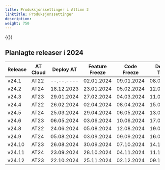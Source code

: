 ```yaml
---
title: Produksjonssettinger i Altinn 2
linktitle: Produksjonssettinger
description: 
weight: 750
---
```

{{<children description="true" />}}


## Planlagte releaser i 2024

| Release | AT Cloud | Deploy AT | Feature Freeze | Code Freeze | Deploy TT02 | Deploy PROD|
| ------- | -------- | --------- | -------------- | ----------- | ----------- | -----------|
| v24.1   | AT22 | --.--.---- | 02.01.2024 | 09.01.2024 | 08.01.2024 | 22.01.2024 |  
| v24.2   | AT24 | 18.12.2023 | 23.01.2024 | 05.02.2024 | 12.02.2024 | 19.02.2024 |
| v24.3   | AT23 | 29.01.2024 | 27.02.2024 | 04.03.2024 | 11.03.2024 | 18.03.2024 |
| v24.4   | AT22 | 26.02.2024 | 02.04.2024 | 08.04.2024 | 15.04.2024 | 22.04.2024 |
| v24.5   | AT24 | 25.03.2024 | 29.04.2024 | 06.05.2024 | 13.05.2024 | 21.05.2024 |
| v24.6   | AT23 | 06.05.2024 | 03.06.2024 | 10.06.2024 | 17.06.2024 | 24.06.2024 |
| v24.8   | AT22 | 24.06.2024 | 05.08.2024 | 12.08.2024 | 19.08.2024 | 26.08.2024 |
| v24.9   | AT24 | 05.08.2024 | 03.09.2024 | 09.09.2024 | 16.09.2024 | 23.09.2024 |
| v24.10  | AT23 | 26.08.2024 | 30.09.2024 | 07.10.2024 | 14.10.2024 | 21.10.2024 |
| v24.11  | AT24 | 23.09.2024 | 28.10.2024 | 04.11.2024 | 11.11.2024 | 18.11.2024 |
| v24.12  | AT23 | 22.10.2024 | 25.11.2024 | 02.12.2024 | 09.12.2024 | 16.12.2024 |
